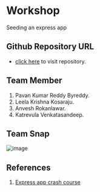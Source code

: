 # Workshop

Seeding an express app

## Github Repository URL
- [click here](https://github.com/redhug/SEEDING-AN-EXPRESS-APP/ ) to visit repository.

## Team Member 

1. Pavan Kumar Reddy Byreddy.
1. Leela Krishna Kosaraju.
1. Anvesh Rokanlawar.
1. Katrevula Venkatasandeep.

## Team Snap
![image](https://github.com/redhug/SEEDING-AN-EXPRESS-APP/blob/master/TeamSlide.JPG)

## References

1. [Express app crash course](https://www.youtube.com/watch?v=gnsO8-xJ8rs)
